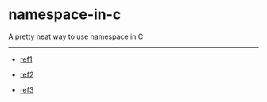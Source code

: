 # namespace-in-c

A pretty neat way to use namespace in C

---------------------

- [ref1](https://stackoverflow.com/questions/4396140/why-doesnt-ansi-c-have-namespaces/28535585#28535585)

- [ref2](https://www.kernel.org/doc/html/v4.10/driver-api/infrastructure.html)

- [ref3](https://raw.githubusercontent.com/torvalds/linux/master/drivers/staging/comedi/drivers/ni_daq_700.c)
